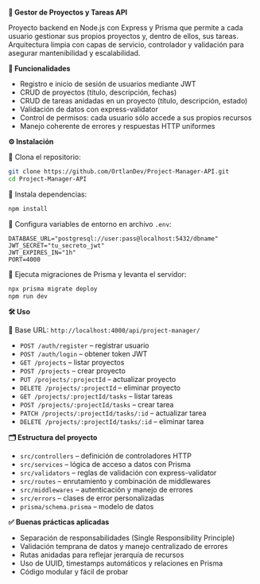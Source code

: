 **🚀 Gestor de Proyectos y Tareas API**

Proyecto backend en Node.js con Express y Prisma que permite a cada usuario gestionar sus propios proyectos y, dentro de ellos, sus tareas. Arquitectura limpia con capas de servicio, controlador y validación para asegurar mantenibilidad y escalabilidad.

**🌟 Funcionalidades**

- Registro e inicio de sesión de usuarios mediante JWT
- CRUD de proyectos (título, descripción, fechas)
- CRUD de tareas anidadas en un proyecto (título, descripción, estado)
- Validación de datos con express-validator
- Control de permisos: cada usuario sólo accede a sus propios recursos
- Manejo coherente de errores y respuestas HTTP uniformes

**⚙️ Instalación**

🔹 Clona el repositorio:

```bash
git clone https://github.com/OrtlanDev/Project-Manager-API.git
cd Project-Manager-API
```

🔹 Instala dependencias:

```bash
npm install
```

🔹 Configura variables de entorno en archivo `.env`:

```dotenv
DATABASE_URL="postgresql://user:pass@localhost:5432/dbname"
JWT_SECRET="tu_secreto_jwt"
JWT_EXPIRES_IN="1h"
PORT=4000
```

🔹 Ejecuta migraciones de Prisma y levanta el servidor:

```bash
npx prisma migrate deploy
npm run dev
```

**🛠 Uso**

🔹 Base URL: `http://localhost:4000/api/project-manager/`

* `POST /auth/register` – registrar usuario
* `POST /auth/login` – obtener token JWT
* `GET /projects` – listar proyectos
* `POST /projects` – crear proyecto
* `PUT /projects/:projectId` – actualizar proyecto
* `DELETE /projects/:projectId` – eliminar proyecto
* `GET /projects/:projectId/tasks` – listar tareas
* `POST /projects/:projectId/tasks` – crear tarea
* `PATCH /projects/:projectId/tasks/:id` – actualizar tarea
* `DELETE /projects/:projectId/tasks/:id` – eliminar tarea

**🗂 Estructura del proyecto**

- `src/controllers` – definición de controladores HTTP
- `src/services` – lógica de acceso a datos con Prisma
- `src/validators` – reglas de validación con express-validator
- `src/routes` – enrutamiento y combinación de middlewares
- `src/middlewares` – autenticación y manejo de errores
- `src/errors` – clases de error personalizadas
- `prisma/schema.prisma` – modelo de datos

**✅ Buenas prácticas aplicadas**

- Separación de responsabilidades (Single Responsibility Principle)
- Validación temprana de datos y manejo centralizado de errores
- Rutas anidadas para reflejar jerarquía de recursos
- Uso de UUID, timestamps automáticos y relaciones en Prisma
- Código modular y fácil de probar
